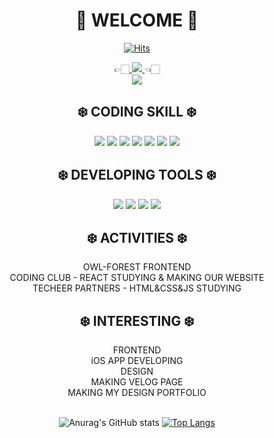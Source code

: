 <div align="center">

# 🎄 WELCOME 🎄

[![Hits](https://hits.seeyoufarm.com/api/count/incr/badge.svg?url=https%3A%2F%2Fgithub.com%2Fyeahzxnn&count_bg=%23FDC8F8CB&title_bg=%23F54D4D96&icon=smugmug.svg&icon_color=%23E7E7E7&title=hits&edge_flat=false)](https://github.com/yeahzxnn)

 <div> 👉🏻<a href="https://www.notion.so/yeahzxnn/yeahzxnn-6e87a93d63d9429386c90cf10f683294" target="_blank"> <img src="https://img.shields.io/badge/Notion-000000?style=flat-square&logo=Notion&logoColor=white"/> </a> 👈🏻</div>

<img src="https://66.media.tumblr.com/4e4f3d374133765244426903a2c6cae7/tumblr_pgvsdhHAa61xzxbu6o1_540.gif" />
  
## ❄️ CODING SKILL ❄️

<div>
<img src="https://img.shields.io/badge/React-61DAFB?style=flat-square&logo=React&logoColor=white"/>
<img src="https://img.shields.io/badge/HTML-E34F26?style=flat-square&logo=HTML5&logoColor=white"/>
<img src="https://img.shields.io/badge/CSS3-F68212?style=flat-square&logo=CSS3&logoColor=white"/>
<img src="https://img.shields.io/badge/JavaScript-F7DF1E?style=flat-square&logo=JavaScript&logoColor=white"/>
<img src="https://img.shields.io/badge/Java-007396?style=flat&logo=Java&logoColor=white" />
<img src="https://img.shields.io/badge/MySQL-4479A1?style=flat-square&logo=MySQL&logoColor=white"/> 
<img src="https://img.shields.io/badge/Python-3776AB?style=flat-square&logo=Python&logoColor=white"/>
</div>
  
## ❄️ DEVELOPING TOOLS ❄️

<div>
<img src="https://img.shields.io/badge/GitHub-181717?style=flat-square&logo=GitHub&logoColor=white"/>
<img src="https://img.shields.io/badge/GitKraken-179287?style=flat-square&logo=GitKraken&logoColor=white"/>
<img src="https://img.shields.io/badge/Figma-F24E1E?style=flat-square&logo=Figma&logoColor=white"/>
<img src="https://img.shields.io/badge/macOS-000000?style=flat-square&logo=macOS&logoColor=white"/>
</div>

## ❄️ ACTIVITIES ❄️

<div>
  OWL-FOREST FRONTEND <br>
  CODING CLUB - REACT STUDYING & MAKING OUR WEBSITE <br>
  TECHEER PARTNERS - HTML&CSS&JS STUDYING
</div>
 
## ❄️ INTERESTING ❄️
 
<div>
 FRONTEND <br>
 iOS APP DEVELOPING <br>
 DESIGN <br>
 MAKING VELOG PAGE <br>
 MAKING MY DESIGN PORTFOLIO <br>
 </div>
 
<br />
 
![Anurag's GitHub stats](https://github-readme-stats.vercel.app/api?username=yeahzxnn&show_icons=true&theme=dracula)
[![Top Langs](https://github-readme-stats.vercel.app/api/top-langs/?username=yeahzxnn&layout=compact)](https://github.com/yeahzxnn/github-readme-stats)

</div>
